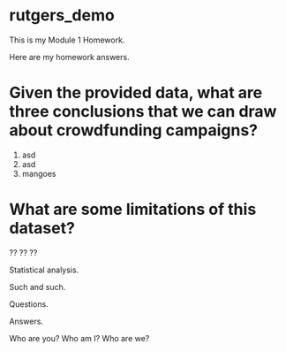# rutgers_demo

This is my Module 1 Homework.


Here are my homework answers.

# Given the provided data, what are three conclusions that we can draw about crowdfunding campaigns?
1. asd
2. asd
3. mangoes

# What are some limitations of this dataset?

?? ??
??


Statistical analysis.

Such and such.

Questions.

Answers.

Who are you?
Who am I?
Who are we?
